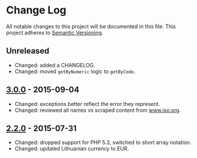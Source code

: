 # Change Log

All notable changes to this project will be documented in this file.
This project adheres to [Semantic Versioning](http://semver.org/).

## Unreleased

* Changed: added a CHANGELOG.
* Changed: moved `getByNumeric` logic to `getByCode`.

## [3.0.0] - 2015-09-04

* Changed: exceptions better reflect the error they represent.
* Changed: reviewed all names vs scraped content from www.iso.org.

## [2.2.0] - 2015-07-31

* Changed: dropped support for PHP 5.3, switched to short array notation.
* Changed: updated Lithuanian currency to EUR.

[3.0.0]: https://github.com/alcohol/iso3166/compare/2.2.0...3.0.0
[2.2.0]: https://github.com/alcohol/iso3166/compare/2.1.3...2.2.0
